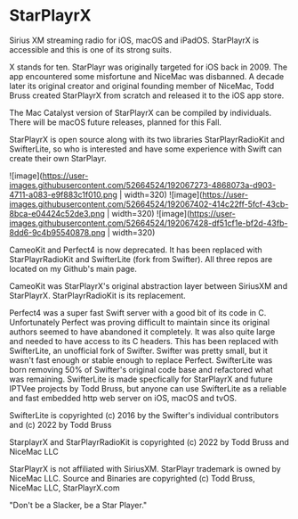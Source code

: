 # StarPlayrX
Sirius XM streaming radio for iOS, macOS and iPadOS. StarPlayrX is accessible and this is one of its strong suits.

X stands for ten. StarPlayr was originally targeted for iOS back in 2009. The app encountered some misfortune and NiceMac was disbanned. A decade later its original creator and original founding member of NiceMac, Todd Bruss created StarPlayrX from scratch and released it to the iOS app store. 

The Mac Catalyst version of StarPlayrX can be compiled by individuals. There will be macOS future releases, planned for this Fall.

StarPlayrX is open source along with its two libraries StarPlayrRadioKit and SwifterLite, so who is interested and have some experience with Swift can create their own StarPlayr.

![image](https://user-images.githubusercontent.com/52664524/192067273-4868073a-d903-4711-a083-e9f883c1f010.png | width=320)
![image](https://user-images.githubusercontent.com/52664524/192067402-414c22ff-5fcf-43cb-8bca-e04424c52de3.png | width=320)
![image](https://user-images.githubusercontent.com/52664524/192067428-df51cf1e-bf2d-43fb-8dd6-9c4b95540878.png | width=320)

CameoKit and Perfect4 is now deprecated. It has been replaced with StarPlayrRadioKit and SwifterLite (fork from Swifter). All three repos are located on my Github's main page.
 
CameoKit was StarPlayrX's original abstraction layer between SiriusXM and StarPlayrX. StarPlayrRadioKit is its replacement.

Perfect4 was a super fast Swift server with a good bit of its code in C. Unfortunately Perfect was proving difficult to maintain since its original authors seemed to have abandoned it completely. It was also quite large and needed to have access to its C headers. This has been replaced with SwifterLite, an unofficial fork of Swifter. Swifter was pretty small, but it wasn't fast enough or stable enough to replace Perfect. SwifterLite was born removing 50% of Swifter's original code base and refactored what was remaining. SwifterLite is made specfically for StarPlayrX and future IPTVee projects by Todd Bruss, but anyone can use SwifterLite as a reliable and fast embedded http web server on iOS, macOS and tvOS.

SwifterLite is copyrighted (c) 2016 by the Swifter's individual contributors and (c) 2022 by Todd Bruss 

StarplayrX and StarPlayrRadioKit is copyrighted (c) 2022 by Todd Bruss and NiceMac LLC

StarPlayrX is not affiliated with SiriusXM. StarPlayr trademark is owned by NiceMac LLC. Source and Binaries are copyrighted (c) Todd Bruss, NiceMac LLC, StarPlayrX.com

"Don't be a Slacker, be a Star Player."
